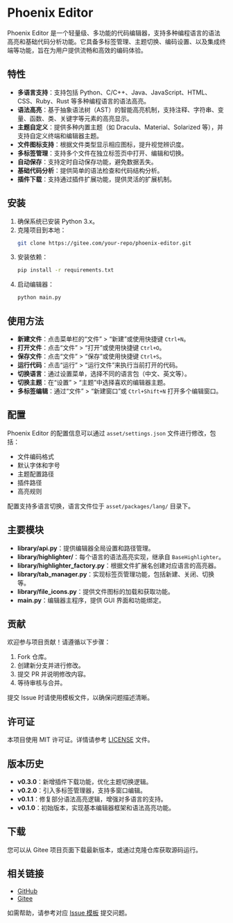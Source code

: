 

# Phoenix Editor

Phoenix Editor 是一个轻量级、多功能的代码编辑器，支持多种编程语言的语法高亮和基础代码分析功能。它具备多标签管理、主题切换、编码设置、以及集成终端等功能，旨在为用户提供流畅和高效的编码体验。

## 特性

- **多语言支持**：支持包括 Python、C/C++、Java、JavaScript、HTML、CSS、Ruby、Rust 等多种编程语言的语法高亮。
- **语法高亮**：基于抽象语法树（AST）的智能高亮机制，支持注释、字符串、变量、函数、类、关键字等元素的高亮显示。
- **主题自定义**：提供多种内置主题（如 Dracula、Material、Solarized 等），并支持自定义终端和编辑器主题。
- **文件图标支持**：根据文件类型显示相应图标，提升视觉辨识度。
- **多标签管理**：支持多个文件在独立标签页中打开、编辑和切换。
- **自动保存**：支持定时自动保存功能，避免数据丢失。
- **基础代码分析**：提供简单的语法检查和代码结构分析。
- **插件下载**：支持通过插件扩展功能，提供灵活的扩展机制。

## 安装

1. 确保系统已安装 Python 3.x。
2. 克隆项目到本地：
   ```bash
   git clone https://gitee.com/your-repo/phoenix-editor.git
   ```
3. 安装依赖：
   ```bash
   pip install -r requirements.txt
   ```
4. 启动编辑器：
   ```bash
   python main.py
   ```

## 使用方法

- **新建文件**：点击菜单栏的“文件” > “新建”或使用快捷键 `Ctrl+N`。
- **打开文件**：点击“文件” > “打开”或使用快捷键 `Ctrl+O`。
- **保存文件**：点击“文件” > “保存”或使用快捷键 `Ctrl+S`。
- **运行代码**：点击“运行” > “运行文件”来执行当前打开的代码。
- **切换语言**：通过设置菜单，选择不同的语言包（中文、英文等）。
- **切换主题**：在“设置” > “主题”中选择喜欢的编辑器主题。
- **多标签编辑**：通过“文件” > “新建窗口”或 `Ctrl+Shift+N` 打开多个编辑窗口。

## 配置

Phoenix Editor 的配置信息可以通过 `asset/settings.json` 文件进行修改，包括：
- 文件编码格式
- 默认字体和字号
- 主题配置路径
- 插件路径
- 高亮规则

配置支持多语言切换，语言文件位于 `asset/packages/lang/` 目录下。

## 主要模块

- **library/api.py**：提供编辑器全局设置和路径管理。
- **library/highlighter/**：每个语言的语法高亮实现，继承自 `BaseHighlighter`。
- **library/highlighter_factory.py**：根据文件扩展名创建对应语言的高亮器。
- **library/tab_manager.py**：实现标签页管理功能，包括新建、关闭、切换等。
- **library/file_icons.py**：提供文件图标的加载和获取功能。
- **main.py**：编辑器主程序，提供 GUI 界面和功能绑定。

## 贡献

欢迎参与项目贡献！请遵循以下步骤：
1. Fork 仓库。
2. 创建新分支并进行修改。
3. 提交 PR 并说明修改内容。
4. 等待审核与合并。

提交 Issue 时请使用模板文件，以确保问题描述清晰。

## 许可证

本项目使用 MIT 许可证。详情请参考 [LICENSE](LICENSE) 文件。

## 版本历史

- **v0.3.0**：新增插件下载功能，优化主题切换逻辑。
- **v0.2.0**：引入多标签管理器，支持多窗口编辑。
- **v0.1.1**：修复部分语法高亮逻辑，增强对多语言的支持。
- **v0.1.0**：初始版本，实现基本编辑器框架和语法高亮功能。

## 下载

您可以从 Gitee 项目页面下载最新版本，或通过克隆仓库获取源码运行。

## 相关链接

- [GitHub](https://github.com/your-repo/phoenix-editor)
- [Gitee](https://gitee.com/your-repo/phoenix-editor)

如需帮助，请参考对应 [Issue 模板](.gitee/ISSUE_TEMPLATE.en.md) 提交问题。